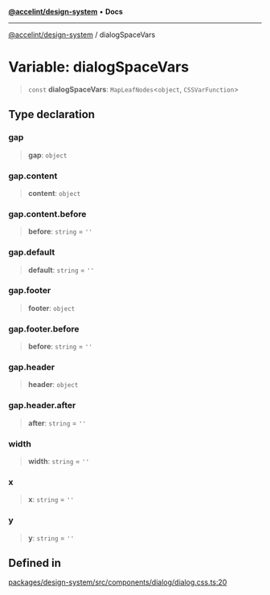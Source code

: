 [**@accelint/design-system**](../README.md) • **Docs**

***

[@accelint/design-system](../README.md) / dialogSpaceVars

# Variable: dialogSpaceVars

> `const` **dialogSpaceVars**: `MapLeafNodes`\<`object`, `CSSVarFunction`\>

## Type declaration

### gap

> **gap**: `object`

### gap.content

> **content**: `object`

### gap.content.before

> **before**: `string` = `''`

### gap.default

> **default**: `string` = `''`

### gap.footer

> **footer**: `object`

### gap.footer.before

> **before**: `string` = `''`

### gap.header

> **header**: `object`

### gap.header.after

> **after**: `string` = `''`

### width

> **width**: `string` = `''`

### x

> **x**: `string` = `''`

### y

> **y**: `string` = `''`

## Defined in

[packages/design-system/src/components/dialog/dialog.css.ts:20](https://github.com/gohypergiant/standard-toolkit/blob/258694cea8ed8bbd956b3cf5da47c2c9debcf127/packages/design-system/src/components/dialog/dialog.css.ts#L20)
